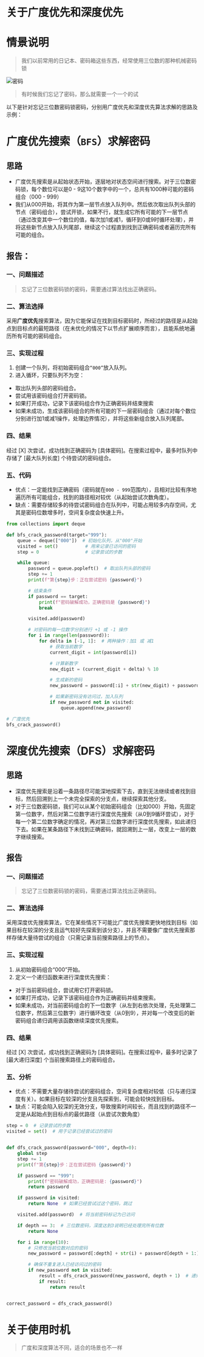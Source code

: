 # 关于广度优先和深度优先

# 情景说明

> 我们以前常用的日记本、密码箱这些东西，经常使用三位数的那种机械密码锁

![密码](https://raw.gitmirror.com/ByteQuestor/picture/main/pythonLearn/BFSDFS/passwd.png)

> 有时候我们忘记了密码，那么就需要一个一个的试

以下是针对忘记三位数密码锁密码，分别用广度优先和深度优先算法求解的思路及示例：

#  广度优先搜索（`BFS`）求解密码

## 思路

- 广度优先搜索是从起始状态开始，逐层地对状态空间进行搜索。对于三位数密码锁，每个数位可以是0 - 9这10个数字中的一个，总共有1000种可能的密码组合（000 - 999）
- 我们从000开始，将其作为第一层节点放入队列中。然后依次取出队列头部的节点（密码组合），尝试开锁，如果不行，就生成它所有可能的下一层节点（通过改变其中一个数位的值，每次加1或减1，循环到0或9时循环处理），并将这些新节点放入队列尾部，继续这个过程直到找到正确密码或者遍历完所有可能的组合。

## 报告：

### 一、问题描述

> 忘记了三位数密码锁的密码，需要通过算法找出正确密码。

### 二、算法选择
采用**广度优先**搜索算法，因为它能保证在找到目标密码时，所经过的路径是从起始点到目标点的最短路径（在未优化的情况下以节点扩展顺序而言），且能系统地遍历所有可能的密码组合。

### 三、实现过程

1. 创建一个队列，将初始密码组合`“000”`放入队列。
2. 进入循环，只要队列不为空：

- 取出队列头部的密码组合。
- 尝试用该密码组合打开密码锁。
- 如果打开成功，记录下该密码组合作为正确密码并结束搜索
- 如果未成功，生成该密码组合的所有可能的下一层密码组合（通过对每个数位分别进行加1或减1操作，处理边界情况），并将这些新组合放入队列尾部。

### 四、结果
经过 [X] 次尝试，成功找到正确密码为 [具体密码]。在搜索过程中，最多时队列中存储了 [最大队列长度] 个待尝试的密码组合。

### 五、代码

- 优点：一定能找到正确密码（密码就在`000 - 999`范围内），且相对比较有序地遍历所有可能组合，找到的路径相对较优（从起始尝试次数角度）。
- 缺点：需要存储较多的待尝试密码组合在队列中，可能占用较多内存空间，尤其是密码位数增多时，空间复杂度会快速上升。

```python
from collections import deque

def bfs_crack_password(target="999"):
    queue = deque(["000"])  # 初始化队列，从"000"开始
    visited = set()          # 用来记录已访问的密码
    step = 0                 # 记录尝试的步数

    while queue:
        password = queue.popleft()  # 取出队列头部的密码
        step += 1
        print(f"第{step}步：正在尝试密码 {password}")

        # 结束条件
        if password == target:
            print(f"密码破解成功，正确密码是 {password}")
            break

        visited.add(password)

        # 对密码的每一位数字分别进行 +1 或 -1 操作
        for i in range(len(password)):
            for delta in [-1, 1]:  # 两种操作：加1 或 减1
                # 获取当前数字
                current_digit = int(password[i])

                # 计算新数字
                new_digit = (current_digit + delta) % 10

                # 生成新的密码
                new_password = password[:i] + str(new_digit) + password[i + 1:]

                # 如果新密码没有访问过，加入队列
                if new_password not in visited:
                    queue.append(new_password)

# 广度优先
bfs_crack_password()

```



# 深度优先搜索（DFS）求解密码

## 思路

- 深度优先搜索是沿着一条路径尽可能深地探索下去，直到无法继续或者找到目标，然后回溯到上一个未完全探索的分支点，继续探索其他分支。
- 对于三位数密码锁，我们可以从某个初始密码组合（比如000）开始，先固定第一位数字，然后对第二位数字进行深度优先搜索（从0到9循环尝试），对于每一个第二位数字确定的情况，再对第三位数字进行深度优先搜索，如此递归下去。如果在某条路径下未找到正确密码，就回溯到上一层，改变上一层的数字继续搜索。

## 报告

### 一、问题描述
> 忘记了三位数密码锁的密码，需要通过算法找出正确密码。

### 二、算法选择
采用深度优先搜索算法，它在某些情况下可能比广度优先搜索更快地找到目标（如果目标在较深的分支且运气较好先探索到该分支），并且不需要像广度优先搜索那样存储大量待尝试的组合（只需记录当前搜索路径上的节点）。

### 三、实现过程

1. 从初始密码组合“000”开始。
2. 定义一个递归函数来进行深度优先搜索：

- 对于当前密码组合，尝试用它打开密码锁。
- 如果打开成功，记录下该密码组合作为正确密码并结束搜索。
- 如果未成功，对当前密码组合的下一位数字（从左到右依次处理，先处理第二位数字，然后第三位数字）进行循环改变（从0到9），并对每一个改变后的新密码组合递归调用该函数继续深度优先搜索。

### 四、结果
经过 [X] 次尝试，成功找到正确密码为 [具体密码]。在搜索过程中，最多时记录了 [最大递归深度] 个当前搜索路径上的密码组合。

### 五、分析

- 优点：不需要大量存储待尝试的密码组合，空间复杂度相对较低（只与递归深度有关）。如果目标在较深的分支且先探索到，可能会较快找到目标。
- 缺点：可能会陷入较深的无效分支，导致搜索时间较长，而且找到的路径不一定是从起始点到目标点的最优路径（从尝试次数角度）

```python
step = 0  # 记录尝试的步数
visited = set()  # 用于记录已经尝试过的密码


def dfs_crack_password(password="000", depth=0):
    global step
    step += 1
    print(f"第{step}步：正在尝试密码 {password}")

    if password == "999":
        print(f"密码破解成功，正确密码是: {password}")
        return password

    if password in visited:
        return None  # 如果已经尝试过这个密码，跳过

    visited.add(password)  # 将当前密码标记为已访问

    if depth == 3:  # 三位数密码，深度达到3说明已经处理完所有位数
        return None

    for i in range(10):
        # 只修改当前位数对应的密码
        new_password = password[:depth] + str(i) + password[depth + 1:]

        # 确保不重复进入已经访问过的密码
        if new_password not in visited:
            result = dfs_crack_password(new_password, depth + 1)  # 递归调用，深入下一位数进行尝试
            if result:
                return result


correct_password = dfs_crack_password()

```

# 关于使用时机

> 广度和深度算法不同，适合的场景也不一样

